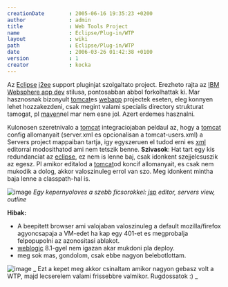 ```yaml
---
creationDate        : 2005-06-16 19:35:23 +0200 
author              : admin 
title               : Web Tools Project 
name                : Eclipse/Plug-in/WTP 
layout              : wiki 
path                : Eclipse/Plug-in/WTP 
date                : 2006-03-26 01:42:38 +0100 
version             : 1 
creator             : kocka 
---
```

Az [Eclipse](../../Eclipse.html) [j2ee](../../j2ee.html) support pluginjat szolgaltato project. Erezheto rajta az [IBM](../../IBM.html) [Websphere app dev](../../Websphere%20App%20Dev.html) stilusa, pontosabban abbol forkolhattak ki. Mar hasznosnak bizonyult [tomcat](../../tomcat.html)es [webapp](../../webapp.html) projectek eseten, eleg konnyen lehet hozzakezdeni, csak megint valami specialis directory strukturat tamogat, pl [maven](../../maven.html)nel mar nem esne jol. Azert erdemes hasznalni.

Kulonosen szeretnivalo a [tomcat](../../tomcat.html) integraciojaban peldaul az, hogy a [tomcat](../../tomcat.html) config allomanyait (server.xml es opcionalisan a tomcat-users.xml) a Servers project mappaiban tartja, igy egyszeruen el tudod erni es [xml](../../XML.html) editorral modosithatod ami nem tetszik benne. __Szivasok__: Hat tart egy kis redundanciat az [eclipse](../../Eclipse.html), ez nem is lenne baj, csak idonkent szejjelcsuszik az egesz. Pl amikor editalod a [tomcat](../../tomcat.html)od koncif allomanyait, es csak nem mukodik a dolog, akkor valoszinuleg errol van szo. Meg idonkent mintha baja lenne a classpath-hal is.

![image](http://hackers.forgeahead.hu/space/Eclipse/Plug-in/WTP/wtp-2005-09-29.gif)
_Egy kepernyoloves a szebb ficsorokkel: [jsp](../../JSP.html) editor, servers view, outline_

__Hibak:__

*   A beepitett browser ami valojaban valoszinuleg a default mozilla/firefox agyoncsapaja a VM-edet ha kap egy 401-et es megprobalja felpopupolni az azonositasi ablakot.
*   [weblogic](../../weblogic.html) 8.1-gyel nem igazan akar mukdoni pla deploy.
*   meg sok mas, gondolom, csak ebbe nagyon belebotlottam.

![image](http://hackers.forgeahead.hu/space/Eclipse/eclipse-31m5wtp.png)
_ Ezt a kepet meg akkor csinaltam amikor nagyon gebasz volt a WTP, majd lecserelem valami frissebbre valmikor. Rugdossatok :) _
